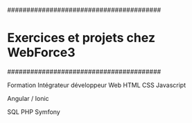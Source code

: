 ########################################
# Exercices et projets chez WebForce3  #
########################################

Formation Intégrateur développeur Web
HTML 
CSS
Javascript

Angular / Ionic

SQL
PHP
Symfony

